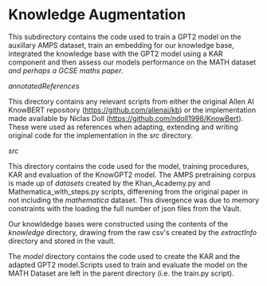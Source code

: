 # Knowledge Augmentation #

This subdirectory contains the code used to train a GPT2 model on the auxillary AMPS dataset, train an embedding for our knowledge base, integrated the knowledge base with the GPT2 model using a KAR component and then assess our models performance on the MATH dataset _and perhaps a GCSE maths paper_.

_annotatedReferences_

This directory contains any relevant scripts from either the original Allen AI KnowBERT repository (https://github.com/allenai/kb) or the implementation made available by Niclas Doll (https://github.com/ndoll1998/KnowBert). These were used as references when adapting, extending and writing original code for the implementation in the *src* directory.

_src_

This directory contains the code used for the model, training procedures, KAR and evaluation of the KnowGPT2 model. The AMPS pretraining corpus is made up of _datasets_ created by the Khan_Academy.py and Mathematica_with_steps.py scripts, differening from the original paper in not including the _mathematica_ dataset. This divergence was due to memory constraints with the loading the full number of json files from the Vault.

Our knowldedge bases were constructed using the contents of the _knowledge_ directory, drawing from the raw csv's created by the _extractInfo_ directory and stored in the vault.

The _model_ directory contains the code used to create the KAR and the adapted GPT2 model.Scripts used to train and evaluate the model on the MATH Dataset are left in the parent directory (i.e. the train.py script).
